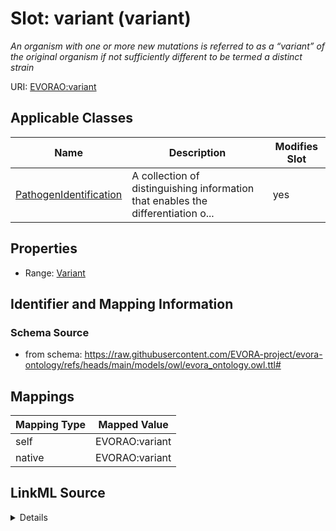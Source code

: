 

# Slot: variant (variant)


_An organism with one or more new mutations is referred to as a “variant” of the original organism if not sufficiently different to be termed a distinct strain_





URI: [EVORAO:variant](https://raw.githubusercontent.com/EVORA-project/evora-ontology/refs/heads/main/models/owl/evora_ontology.owl.ttl#variant)



<!-- no inheritance hierarchy -->





## Applicable Classes

| Name | Description | Modifies Slot |
| --- | --- | --- |
| [PathogenIdentification](PathogenIdentification.md) | A collection of distinguishing information that enables the differentiation o... |  yes  |







## Properties

* Range: [Variant](Variant.md)





## Identifier and Mapping Information







### Schema Source


* from schema: https://raw.githubusercontent.com/EVORA-project/evora-ontology/refs/heads/main/models/owl/evora_ontology.owl.ttl#




## Mappings

| Mapping Type | Mapped Value |
| ---  | ---  |
| self | EVORAO:variant |
| native | EVORAO:variant |




## LinkML Source

<details>
```yaml
name: variant
description: An organism with one or more new mutations is referred to as a “variant”
  of the original organism if not sufficiently different to be termed a distinct strain
title: variant
from_schema: https://raw.githubusercontent.com/EVORA-project/evora-ontology/refs/heads/main/models/owl/evora_ontology.owl.ttl#
rank: 1000
alias: variant
domain_of:
- PathogenIdentification
range: Variant
required: false
multivalued: false

```
</details>